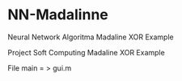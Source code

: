 # NN-Madalinne
Neural Network Algoritma Madaline XOR Example


Project Soft Computing Madaline XOR Example

File main = > gui.m
